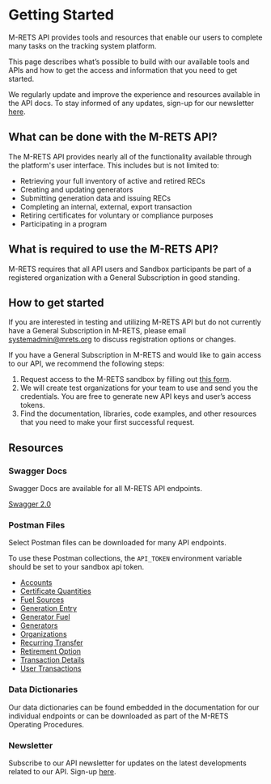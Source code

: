 # Getting Started

M-RETS API provides tools and resources that enable our users to complete many tasks on the tracking system platform.

This page describes what’s possible to build with our available tools and APIs and how to get the access and information that you need to get started.

We regularly update and improve the experience and resources available in the API docs. To stay informed of any updates, sign-up for our newsletter [here](https://www.mrets.org/api/).

## What can be done with the M-RETS API?

The M-RETS API provides nearly all of the functionality available through the platform's user interface. This includes but is not limited to:

* Retrieving your full inventory of active and retired RECs
* Creating and updating generators
* Submitting generation data and issuing RECs
* Completing an internal, external, export transaction
* Retiring certificates for voluntary or compliance purposes
* Participating in a program

## What is required to use the M-RETS API?

M-RETS requires that all API users and Sandbox participants be part of a registered organization with a General Subscription in good standing.

## How to get started

If you are interested in testing and utilizing M-RETS API but do not currently have a General Subscription in M-RETS, please email systemadmin@mrets.org to discuss registration options or changes. 

If you have a General Subscription in M-RETS and would like to gain access to our API, we recommend the following steps:

1. Request access to the M-RETS sandbox by filling out [this form](https://docs.google.com/forms/d/e/1FAIpQLSebmAyf6cNc1GAcYASXcbU3vwHwHGG-jUNReQQdc0ii-k_Pwg/viewform).
2. We will create test organizations for your team to use and send you the credentials. You are free to generate new API keys and user’s access tokens.
3. Find the documentation, libraries, code examples, and other resources that you need to make your first successful request.



## Resources

### Swagger Docs

Swagger Docs are available for all M-RETS API endpoints.

[Swagger 2.0](https://m-rets-sandbox.herokuapp.com/apipie.json?type=swagger)

### Postman Files

Select Postman files can be downloaded for many API endpoints.

To use these Postman collections, the `API_TOKEN` environment variable should be set to your sandbox api token.

* [Accounts](https://m-rets-sandbox.herokuapp.com/postman-collections/Accounts.postman_collection.json)
* [Certificate Quantities](https://m-rets-sandbox.herokuapp.com/postman-collections/Certificate-Quantities.postman_collection.json)
* [Fuel Sources](https://m-rets-sandbox.herokuapp.com/postman-collections/Fuel-Sources.postman_collection.json)
* [Generation Entry](https://m-rets-sandbox.herokuapp.com/postman-collections/Generation-Entry.postman_collection.json)
* [Generator Fuel](https://m-rets-sandbox.herokuapp.com/postman-collections/Generator-Fuel.postman_collection.json)
* [Generators](https://m-rets-sandbox.herokuapp.com/postman-collections/Generators.postman_collection.json)
* [Organizations](https://m-rets-sandbox.herokuapp.com/postman-collections/Organizations.postman_collection.json)
* [Recurring Transfer](https://m-rets-sandbox.herokuapp.com/postman-collections/Recurring-Transfer.postman_collection.json)
* [Retirement Option](https://m-rets-sandbox.herokuapp.com/postman-collections/Retirement-Option.postman_collection.json)
* [Transaction Details](https://m-rets-sandbox.herokuapp.com/postman-collections/Transaction-Details.postman_collection.json)
* [User Transactions](https://m-rets-sandbox.herokuapp.com/postman-collections/User-Transactions.postman_collection.json)

### Data Dictionaries

Our data dictionaries can be found embedded in the documentation for our individual endpoints or can be downloaded as part of the M-RETS Operating Procedures.

### Newsletter

Subscribe to our API newsletter for updates on the latest developments related to our API. Sign-up [here](https://www.mrets.org/api/).
